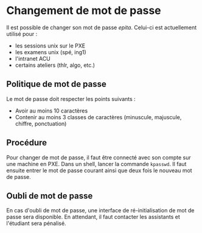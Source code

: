 # Changement de mot de passe

Il est possible de changer son mot de passe *epita*. Celui-ci est actuellement utilisé pour :

 * les sessions unix sur le PXE
 * les examens unix (spé, ing1)
 * l'intranet ACU
 * certains ateliers (thlr, algo, etc.)

## Politique de mot de passe

Le mot de passe doit respecter les points suivants :

 * Avoir au moins 10 caractères
 * Contenir au moins 3 classes de caractères (minuscule, majuscule, chiffre, ponctuation)

## Procédure

Pour changer de mot de passe, il faut être connecté avec son compte sur une machine en PXE. Dans un shell, lancer la commande `kpasswd`. Il faut ensuite entrer le mot de passe courant ainsi que deux fois le nouveau mot de passe.

## Oubli de mot de passe

En cas d'oubli de mot de passe, une interface de ré-initialisation de mot de passe sera disponible. En attendant, il faut contacter les assistants et l'étudiant sera pénalisé.
